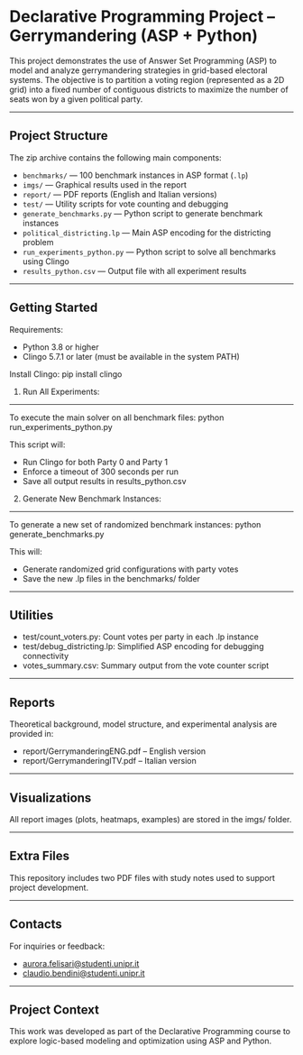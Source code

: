 Declarative Programming Project – Gerrymandering (ASP + Python)
================================================================

This project demonstrates the use of Answer Set Programming (ASP) to model and analyze gerrymandering strategies in grid-based electoral systems. The objective is to partition a voting region (represented as a 2D grid) into a fixed number of contiguous districts to maximize the number of seats won by a given political party.

------------------------------------------------------------
Project Structure
------------------------------------------------------------

The zip archive contains the following main components:

- `benchmarks/` — 100 benchmark instances in ASP format (`.lp`)
- `imgs/` — Graphical results used in the report
- `report/` — PDF reports (English and Italian versions)
- `test/` — Utility scripts for vote counting and debugging
- `generate_benchmarks.py` — Python script to generate benchmark instances
- `political_districting.lp` — Main ASP encoding for the districting problem
- `run_experiments_python.py` — Python script to solve all benchmarks using Clingo
- `results_python.csv` — Output file with all experiment results
------------------------------------------------------------
Getting Started
------------------------------------------------------------

Requirements:
- Python 3.8 or higher
- Clingo 5.7.1 or later (must be available in the system PATH)

Install Clingo:
pip install clingo

1. Run All Experiments:
------------------------
To execute the main solver on all benchmark files:
python run_experiments_python.py

This script will:
- Run Clingo for both Party 0 and Party 1
- Enforce a timeout of 300 seconds per run
- Save all output results in results_python.csv

2. Generate New Benchmark Instances:
------------------------------------
To generate a new set of randomized benchmark instances:
python generate_benchmarks.py

This will:
- Generate randomized grid configurations with party votes
- Save the new .lp files in the benchmarks/ folder

------------------------------------------------------------
Utilities
------------------------------------------------------------

- test/count_voters.py: Count votes per party in each .lp instance
- test/debug_districting.lp: Simplified ASP encoding for debugging connectivity
- votes_summary.csv: Summary output from the vote counter script

------------------------------------------------------------
Reports
------------------------------------------------------------

Theoretical background, model structure, and experimental analysis are provided in:

- report/GerrymanderingENG.pdf – English version
- report/GerrymanderingITV.pdf – Italian version

------------------------------------------------------------
Visualizations
------------------------------------------------------------

All report images (plots, heatmaps, examples) are stored in the imgs/ folder.

------------------------------------------------------------
Extra Files
------------------------------------------------------------

This repository includes two PDF files with study notes used to support project development.

------------------------------------------------------------
Contacts
------------------------------------------------------------

For inquiries or feedback:
- aurora.felisari@studenti.unipr.it
- claudio.bendini@studenti.unipr.it

------------------------------------------------------------
Project Context
------------------------------------------------------------

This work was developed as part of the Declarative Programming course to explore logic-based modeling and optimization using ASP and Python.
